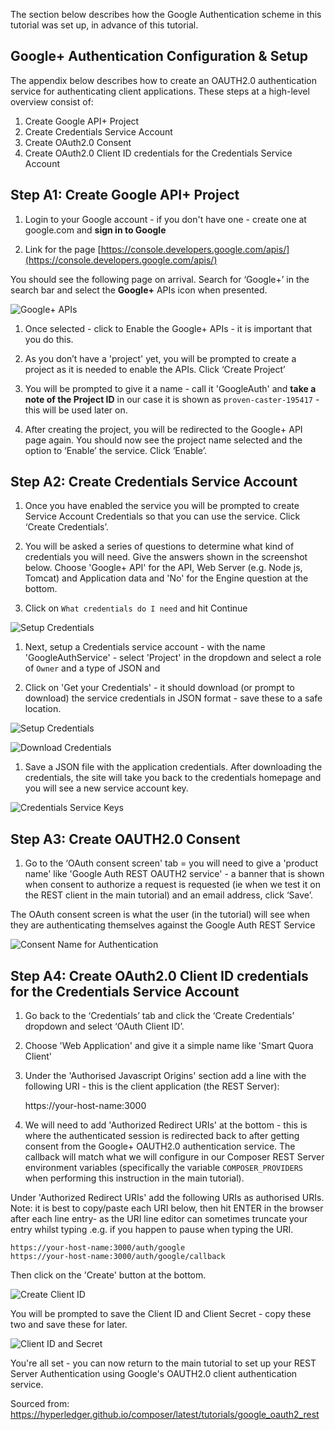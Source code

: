  

The section below describes how the Google Authentication scheme in this tutorial was set up, in advance of this tutorial.

Google+ Authentication Configuration & Setup
-------------------------------------------------------

The appendix below describes how to create an OAUTH2.0 authentication service for authenticating client applications. These steps at a high-level overview consist of:

1.  Create Google API+ Project
2.  Create Credentials Service Account
3.  Create OAuth2.0 Consent
4.  Create OAuth2.0 Client ID credentials for the Credentials Service Account

Step A1: Create Google API+ Project
-----------------------------------

1.  Login to your Google account - if you don't have one - create one at google.com and **sign in to Google**
    
2.  Link for the page [https://console.developers.google.com/apis/](https://console.developers.google.com/apis/)
    

You should see the following page on arrival. Search for ‘Google+’ in the search bar and select the **Google+** APIs icon when presented.

![Google+ APIs](images/google/google_apis.png)

1.  Once selected - click to Enable the Google+ APIs - it is important that you do this.
    
2.  As you don’t have a 'project' yet, you will be prompted to create a project as it is needed to enable the APIs. Click ‘Create Project’
    
3.  You will be prompted to give it a name - call it 'GoogleAuth' and **take a note of the Project ID** in our case it is shown as `proven-caster-195417` \- this will be used later on.
    
4.  After creating the project, you will be redirected to the Google+ API page again. You should now see the project name selected and the option to ‘Enable’ the service. Click ‘Enable’.
    

Step A2: Create Credentials Service Account
-------------------------------------------

1.  Once you have enabled the service you will be prompted to create Service Account Credentials so that you can use the service. Click ‘Create Credentials’.
    
2.  You will be asked a series of questions to determine what kind of credentials you will need. Give the answers shown in the screenshot below. Choose 'Google+ API' for the API, Web Server (e.g. Node js, Tomcat) and Application data and 'No' for the Engine question at the bottom.
    
3.  Click on `What credentials do I need` and hit Continue
    

![Setup Credentials](images/google/setup_credentials.png)

1.  Next, setup a Credentials service account - with the name 'GoogleAuthService' - select 'Project' in the dropdown and select a role of `Owner` and a type of JSON and
    
2.  Click on 'Get your Credentials' - it should download (or prompt to download) the service credentials in JSON format - save these to a safe location.
    

![Setup Credentials](images/google/credentials_svc_acc.png)

![Download Credentials](images/google/download-service-creds.png)

1.  Save a JSON file with the application credentials. After downloading the credentials, the site will take you back to the credentials homepage and you will see a new service account key.

![Credentials Service Keys](images/google/credentials-service.png)

Step A3: Create OAUTH2.0 Consent
--------------------------------

1.  Go to the ‘OAuth consent screen' tab = you will need to give a 'product name' like 'Google Auth REST OAUTH2 service' - a banner that is shown when consent to authorize a request is requested (ie when we test it on the REST client in the main tutorial) and an email address, click ‘Save’.

The OAuth consent screen is what the user (in the tutorial) will see when they are authenticating themselves against the Google Auth REST Service

![Consent Name for Authentication](images/google/product-name.png)

Step A4: Create OAuth2.0 Client ID credentials for the Credentials Service Account
----------------------------------------------------------------------------------

1.  Go back to the ‘Credentials’ tab and click the ‘Create Credentials’ dropdown and select ‘OAuth Client ID’.
    
2.  Choose 'Web Application' and give it a simple name like 'Smart Quora Client'
    
3.  Under the 'Authorised Javascript Origins' section add a line with the following URI - this is the client application (the REST Server):
    
    https://your-host-name:3000
    
4.  We will need to add 'Authorized Redirect URIs' at the bottom - this is where the authenticated session is redirected back to after getting consent from the Google+ OAUTH2.0 authentication service. The callback will match what we will configure in our Composer REST Server environment variables (specifically the variable `COMPOSER_PROVIDERS` when performing this instruction in the main tutorial).
    

Under 'Authorized Redirect URIs' add the following URIs as authorised URIs. Note: it is best to copy/paste each URI below, then hit ENTER in the browser after each line entry- as the URI line editor can sometimes truncate your entry whilst typing .e.g. if you happen to pause when typing the URI.

    https://your-host-name:3000/auth/google
    https://your-host-name:3000/auth/google/callback
    

Then click on the 'Create' button at the bottom.

![Create Client ID](images/google/create_client_id.png)

You will be prompted to save the Client ID and Client Secret - copy these two and save these for later.

![Client ID and Secret](images/google/client-keys.png)

You're all set - you can now return to the main tutorial to set up your REST Server Authentication using Google's OAUTH2.0 client authentication service.

Sourced from: https://hyperledger.github.io/composer/latest/tutorials/google_oauth2_rest

